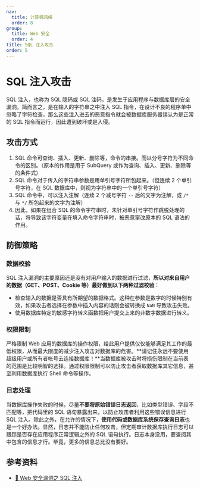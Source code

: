 ```yaml
---
nav:
  title: 计算机网络
  order: 8
group:
  title: Web 安全
  order: 4
title: SQL 注入攻击
order: 5
---
```


# SQL 注入攻击

SQL 注入，也称为 SQL 隐码或 SQL 注码，是发生于应用程序与数据库层的安全漏洞。简而言之，是在输入的字符串之中注入 SQL 指令，在设计不良的程序单中忽略了字符检查，那么这些注入进去的恶意指令就会被数据库服务器误认为是正常的 SQL 指令而运行，因此遭到破坏或是入侵。

## 攻击方式

1. SQL 命令可查询、插入、更新、删除等，命令的串接。而以分号字符为不同命令的区别。（原本的作用是用于 SubQuery 或作为查询、插入、更新、删除等的条件式）
2. SQL 命令对于传入的字符串参数是用单引号字符所包起来。（但连续 2 个单引号字符，在 SQL 数据库中，则视为字符串中的一个单引号字符）
3. SQL 命令中，可以注入注解（连续 2 个减号字符 `--` 后的文字为注解，或 `/*` 与 `*/` 所包起来的文字为注解）
4. 因此，如果在组合 SQL 的命令字符串时，未针对单引号字符作跳脱处理的话，将导致该字符变量在填入命令字符串时，被恶意窜改原本的 SQL 语法的作用。

## 防御策略

### 数据校验

SQL 注入漏洞的主要原因还是没有对用户输入的数据进行过滤，**所以对来自用户的数据（GET、POST、Cookie 等）最好做到以下两种过滤校验**：

- 检查输入的数据是否具有所期望的数据格式。这种在参数是数字的时候特别有效，如果攻击者选择在参数中插入内容的话则会被转换成 `NaN` 导致攻击失败。
- 使用数据库特定的敏感字符转义函数把用户提交上来的非数字数据进行转义。

### 权限限制

严格限制 Web 应用的数据库的操作权限，给此用户提供仅仅能够满足其工作的最低权限，从而最大限度的减少注入攻击对数据库的危害。**请记住永远不要使用超级用户或所有者帐号去连接数据库！**当数据库被攻击时将损伤限制在当前表的范围是比较明智的选择。通过权限限制可以防止攻击者获取数据库其它信息，甚至利用数据库执行 Shell 命令等操作。

### 日志处理

当数据库操作失败的时候，尽量**不要将原始错误日志返回**，比如类型错误、字段不匹配等，把代码里的 SQL 语句暴露出来，以防止攻击者利用这些错误信息进行 SQL 注入。除此之外，在允许的情况下，**使用代码或数据库系统保存查询日志**也是一个好办法。显然，日志并不能防止任何攻击，但定期审计数据库执行日志可以跟踪是否存在应用程序正常逻辑之外的 SQL 语句执行。日志本身没用，要查阅其中包含的信息才行。毕竟，更多的信息总比没有要好。

## 参考资料

- [📝 Web 安全漏洞之 SQL 注入](https://juejin.im/post/5bd5b820e51d456f72531fa8)
